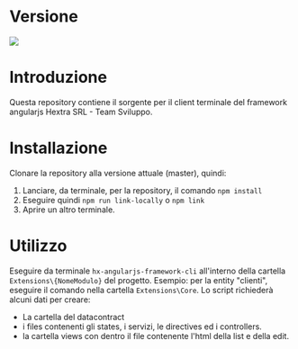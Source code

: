 # Versione
![](https://img.shields.io/badge/aprile_2019-1.0.1-red.svg)

# Introduzione
Questa repository contiene il sorgente per il client terminale del framework angularjs Hextra SRL - Team Sviluppo.

# Installazione
Clonare la repository alla versione attuale (master), quindi:

1.  Lanciare, da terminale, per la repository, il comando `npm install`
2.  Eseguire quindi `npm run link-locally` o `npm link`
3.  Aprire un altro terminale.

# Utilizzo
Eseguire da terminale `hx-angularjs-framework-cli` all'interno della cartella `Extensions\{NomeModulo}` del progetto.
Esempio: per la entity "clienti", eseguire il comando nella cartella `Extensions\Core`.
Lo script richiederà alcuni dati per creare:

-   La cartella del datacontract
-   i files contenenti gli states, i servizi, le directives ed i controllers.
-   la cartella views con dentro il file contenente l'html della list e della edit.
